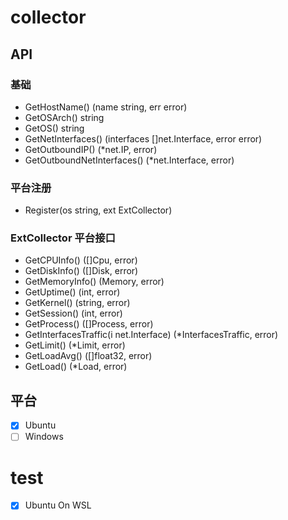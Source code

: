 # collector
## API
### 基础
* GetHostName() (name string, err error) 
* GetOSArch() string 
* GetOS() string 
* GetNetInterfaces() (interfaces []net.Interface, error error) 
* GetOutboundIP() (*net.IP, error) 
* GetOutboundNetInterfaces() (*net.Interface, error) 
### 平台注册
* Register(os string, ext ExtCollector) 
### ExtCollector 平台接口
* GetCPUInfo() ([]Cpu, error) 
* GetDiskInfo() ([]Disk, error) 
* GetMemoryInfo() (Memory, error) 
* GetUptime() (int, error) 
* GetKernel() (string, error) 
* GetSession() (int, error) 
* GetProcess() ([]Process, error) 
* GetInterfacesTraffic(i net.Interface) (*InterfacesTraffic, error) 
* GetLimit() (*Limit, error) 
* GetLoadAvg() ([]float32, error) 
* GetLoad() (*Load, error) 
## 平台
- [x] Ubuntu
- [ ] Windows
# test
- [x] Ubuntu On WSL
